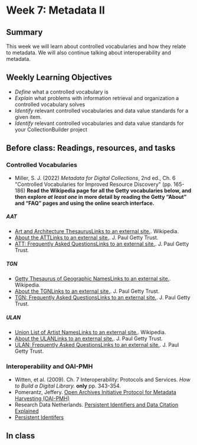 # Week 7: Metadata II

## Summary
This week we will learn about controlled vocabularies and how they relate to metadata. We will also continue talking about interoperability and metadata.
## Weekly Learning Objectives
- *Define* what a controlled vocabulary is
- *Explain* what problems with information retrieval and organization a controlled vocabulary solves
- *Identify* relevant controlled vocabularies and data value standards for a given item.
- *Identify* relevant controlled vocabularies and data value standards for your CollectionBuilder project
## Before class: Readings, resources, and tasks
### Controlled Vocabularies
- Miller, S. J. (2022) _Metadata for Digital Collections_, 2nd ed., Ch. 6 "Controlled Vocabularies for Improved Resource Discovery" (pp. 165-186)
**Read the Wikipedia page for all the Getty vocabularies below, and then explore _at least one_ in more detail by reading the Getty “About” and “FAQ” pages and using the online search interface.**  
##### AAT
-   [Art and Architecture ThesaurusLinks to an external site.](https://en.wikipedia.org/wiki/Art_%26_Architecture_Thesaurus). Wikipedia.
-   [About the ATTLinks to an external site.](http://www.getty.edu/research/tools/vocabularies/aat/about.html). J. Paul Getty Trust.
-   [ATT: Frequently Asked QuestionsLinks to an external site.](http://www.getty.edu/research/tools/vocabularies/aat/aat_faq.html). J. Paul Getty Trust.

##### TGN
-   [Getty Thesaurus of Geographic NamesLinks to an external site.](https://en.wikipedia.org/wiki/Getty_Thesaurus_of_Geographic_Names). Wikipedia.
-   [About the TGNLinks to an external site.](http://www.getty.edu/research/tools/vocabularies/tgn/about.html). J. Paul Getty Trust.
-   [TGN: Frequently Asked QuestionsLinks to an external site.](http://www.getty.edu/research/tools/vocabularies/tgn/faq.html). J. Paul Getty Trust.

##### ULAN
-   [Union List of Artist NamesLinks to an external site.](https://en.wikipedia.org/wiki/Union_List_of_Artist_Names). Wikipedia.
-   [About the ULANLinks to an external site.](http://www.getty.edu/research/tools/vocabularies/ulan/about.html). J. Paul Getty Trust.
-   [ULAN: Frequently Asked QuestionsLinks to an external site.](http://www.getty.edu/research/tools/vocabularies/ulan/faq.html). J. Paul Getty Trust.
### Interoperability and OAI-PMH
- Witten, et al. (2009). Ch. 7 Interoperability: Protocols and Services. _How to Build a Digital Library._ **only** pp. 343-354.
- Pomerantz, Jeffery. [Open Archives Initiative Protocol for Metadata Harvesting (OAI-PMH)](https://youtu.be/fpz4fzKvVTg)
- Research Data Netherlands. [Persistent Identifiers and Data Citation Explained](https://www.youtube.com/watch?v=PgqtiY7oZ6k)
- [Persistent Identifers](https://transportation.libguides.com/persistent_identifiers)

## In class
